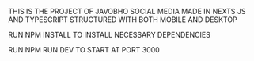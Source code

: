 THIS IS THE PROJECT OF JAVOBHO SOCIAL MEDIA MADE IN NEXTS JS AND TYPESCRIPT STRUCTURED WITH BOTH MOBILE AND DESKTOP

RUN NPM INSTALL TO INSTALL NECESSARY DEPENDENCIES

RUN NPM RUN DEV TO START AT PORT 3000
